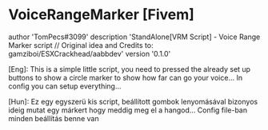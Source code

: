 # VoiceRangeMarker [Fivem]

author 'TomPecs#3099'
description 'StandAlone[VRM Script] - Voice Range Marker script // Original idea and Credits to: gamziboi/ESXCrackhead/aabbdev'
version '0.1.0'


[Eng]: This is a simple little script, you need to pressed the already set up buttons to show a circle marker to show how far can go your voice... In config you can setup everything...

[Hun]: Ez egy egyszerü kis script, beállított gombok lenyomásával bizonyos ideig mutat egy márkert hogy meddig meg el a hangod... Config file-ban minden beállítás benne van



[Additional credits]: gamziboi/ESXCrackhead/aabbdev
